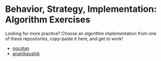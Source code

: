 # Behavior, Strategy, Implementation: Algorithm Exercises

Looking for more practice?  Choose an algorithm implementation from one of these repositories, copy-paste it here, and get to work!

- [nocotan](https://github.com/nocotan/algorithm_collection/tree/main/algorithm_collection)
- [anantkaushik](https://github.com/anantkaushik/Data-Structures-and-Algorithms/tree/master/Algorithms)
